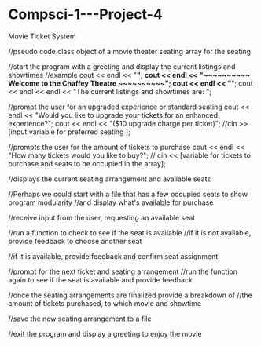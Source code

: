 # Compsci-1---Project-4
Movie Ticket System

//pseudo code
class object of a movie theater seating
array for the seating




//start the program with a greeting and display the current listings and showtimes
//example
  cout << endl << "****************************************************";
  cout << endl << "~~~~~~~~~~ Welcome to the Chaffey Theatre ~~~~~~~~~~";
  cout << endl << "****************************************************";
  cout << endl << endl << "The current listings and showtimes are: ";

//prompt the user for an upgraded experience or standard seating
  cout << endl << "Would you like to upgrade your tickets for an enhanced experience?";
  cout << endl << "($10 upgrade charge per ticket)";
//cin >> [input variable for preferred seating ];

//prompts the user for the amount of tickets to purchase
  cout << endl << "How many tickets would you like to buy?";
// cin << [variable for tickets to purchase and seats to be occupied in the array];

//displays the current seating arrangement and available seats
  
//Perhaps we could start with a file that has a few occupied seats to show program modularity
//and display what's available for purchase
  
//receive input from the user, requesting an available seat

//run a function to check to see if the seat is available
  //if it is not available, provide feedback to choose another seat

  //if it is available, provide feedback and confirm seat assignment

//prompt for the next ticket and seating arrangement
//run the function again to see if the seat is available and provide feedback

//once the seating arrangements are finalized provide a breakdown of
//the amount of tickets purchased, to which movie and showtime

//save the new seating arrangement to a file

//exit the program and display a greeting to enjoy the movie
  
  
